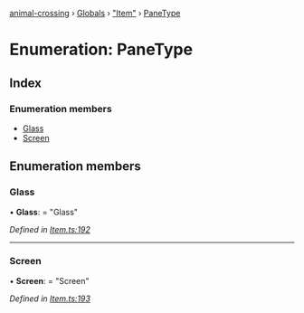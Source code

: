 [animal-crossing](../README.md) › [Globals](../globals.md) › ["Item"](../modules/_item_.md) › [PaneType](_item_.panetype.md)

# Enumeration: PaneType

## Index

### Enumeration members

* [Glass](_item_.panetype.md#glass)
* [Screen](_item_.panetype.md#screen)

## Enumeration members

###  Glass

• **Glass**: = "Glass"

*Defined in [Item.ts:192](https://github.com/Norviah/animal-crossing/blob/18dc317/module/types/Item.ts#L192)*

___

###  Screen

• **Screen**: = "Screen"

*Defined in [Item.ts:193](https://github.com/Norviah/animal-crossing/blob/18dc317/module/types/Item.ts#L193)*
